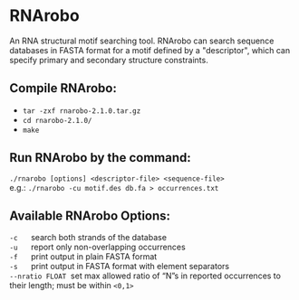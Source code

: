 RNArobo
=======

An RNA structural motif searching tool. RNArobo can search sequence databases in FASTA format for a motif defined by a "descriptor", which can specify primary and secondary structure constraints.

Compile RNArobo:
----------------
* `tar -zxf rnarobo-2.1.0.tar.gz`
* `cd rnarobo-2.1.0/`
* `make`


Run RNArobo by the command:
---------------------------
`./rnarobo [options] <descriptor-file> <sequence-file>`  
e.g.: `./rnarobo -cu motif.des db.fa > occurrences.txt`


Available RNArobo Options:
--------------------------
`-c`&nbsp;&nbsp;&nbsp;&nbsp;&nbsp;&nbsp;search both strands of the database  
`-u`&nbsp;&nbsp;&nbsp;&nbsp;&nbsp;&nbsp;report only non-overlapping occurrences  
`-f`&nbsp;&nbsp;&nbsp;&nbsp;&nbsp;&nbsp;print output in plain FASTA format  
`-s`&nbsp;&nbsp;&nbsp;&nbsp;&nbsp;&nbsp;print output in FASTA format with element separators  
`--nratio FLOAT`  &nbsp;set max allowed ratio of “N”s in reported occurrences to their length;
must be within `<0,1>`
